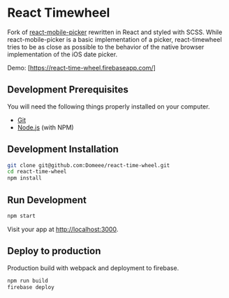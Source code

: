 # React Timewheel

Fork of [react-mobile-picker](https://github.com/adcentury/react-mobile-picker) rewritten in React and styled with SCSS. While react-mobile-picker is a basic implementation of a picker, react-timewheel tries to be as close as possible to the behavior of the native browser implementation of the iOS date picker.

Demo: [https://react-time-wheel.firebaseapp.com/]

## Development Prerequisites

You will need the following things properly installed on your computer.

- [Git](https://git-scm.com)
- [Node.js](https://nodejs.org) (with NPM)

## Development Installation

```sh
git clone git@github.com:Domeee/react-time-wheel.git
cd react-time-wheel
npm install
```

## Run Development

```sh
npm start
```

Visit your app at [http://localhost:3000](http://localhost:3000).

## Deploy to production

Production build with webpack and deployment to firebase.

```sh
npm run build
firebase deploy
```

